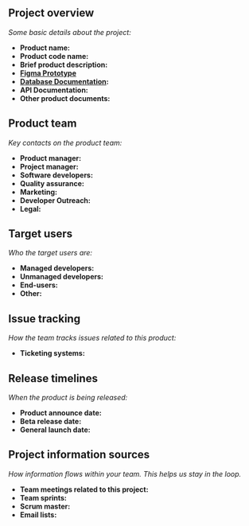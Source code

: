 ## Project overview

*Some basic details about the project:*

* **Product name:**
* **Product code name:**
* **Brief product description:**
* **[Figma Prototype](link)**
* **[Database Documentation](/dbDoc.md):**
* **API Documentation:**
* **Other product documents:**

## Product team

*Key contacts on the product team:*

* **Product manager:**
* **Project manager:**
* **Software developers:**
* **Quality assurance:**
* **Marketing:**
* **Developer Outreach:**
* **Legal:**

## Target users

*Who the target users are:*

* **Managed developers:**
* **Unmanaged developers:**
* **End-users:**
* **Other:**

## Issue tracking

*How the team tracks issues related to this product:*

* **Ticketing systems:**

## Release timelines

*When the product is being released:*

* **Product announce date:**
* **Beta release date:**
* **General launch date:**

## Project information sources

*How information flows within your team. This helps us stay in the loop.*

* **Team meetings related to this project:**
* **Team sprints:**
* **Scrum master:**
* **Email lists:**

